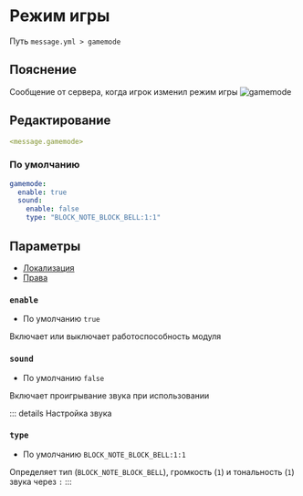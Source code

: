 # Режим игры
Путь `message.yml > gamemode`

## Пояснение
Сообщение от сервера, когда игрок изменил режим игры
![gamemode](/gamemode.png)

## Редактирование
```yaml
<message.gamemode>
```

### По умолчанию
```yaml
gamemode:
  enable: true
  sound:
    enable: false
    type: "BLOCK_NOTE_BLOCK_BELL:1:1"
```

## Параметры

- [Локализация](/ru/localizations/ru_ru/message/gamemode/)
- [Права](/ru/permission/message/gamemode/)

### `enable`
- По умолчанию `true`

Включает или выключает работоспособность модуля

### `sound`
- По умолчанию `false`

Включает проигрывание звука при использовании

::: details Настройка звука
### `type`
- По умолчанию `BLOCK_NOTE_BLOCK_BELL:1:1`

Определяет тип (`BLOCK_NOTE_BLOCK_BELL`), громкость (`1`) и тональность (`1`) звука через `:`
:::

